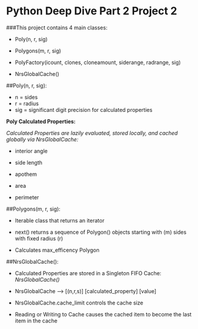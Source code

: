# Python Deep Dive Part 2 Project 2

###This project contains 4 main classes:

- Poly(n, r, sig)

- Polygons(m, r, sig)

- PolyFactory(icount, clones, cloneamount, siderange, radrange, sig)

- NrsGlobalCache() 

##Poly(n, r, sig):

- n = sides
- r = radius 
- sig = significant digit precision for calculated properties

**Poly Calculated Properties:**

*Calculated Properties are lazily evaluated, stored locally, and cached globally via NrsGlobalCache:*

- interior angle

- side length

- apothem 

- area

- perimeter


##Polygons(m, r, sig):

- Iterable class that returns an iterator

- next() returns a sequence of Polygon() objects starting with (m) sides with fixed radius (r) 

- Calculates max_efficency Polygon 


##NrsGlobalCache():
- Calculated Properties are stored in a Singleton FIFO Cache: *NrsGlobalCache()*

- NrsGlobalCache --> [(n,r,s)] [calculated_property] [value]

- NrsGlobalCache.cache_limit controls the cache size

- Reading or Writing to Cache causes the cached item to become the last item in the cache
